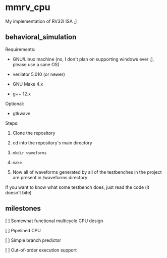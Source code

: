 # mmrv\_cpu

My implementation of RV32I ISA ;\]

## behavioral\_simulation

Requirements:

* GNU/Linux machine (no, I don't plan on supporting windows ever ;\], please use a sane OS)

* verilator 5.010 (or newer)

* GNU Make 4.x

* g++ 12.x


Optional:

* gtkwave


Steps:


1. Clone the repository

2. cd into the repository's main directory

3. ``mkdir waveforms``

4. ``make``

5. Now all of waveforms generated by all of the testbenches in the project are present in /waveforms directory


If you want to know what some testbench does, just read the code (it doesn't bite)


## milestones

[ ] Somewhat functional multicycle CPU design

[ ] Pipelined CPU

[ ] Simple branch predictor

[ ] Out-of-order execution support

